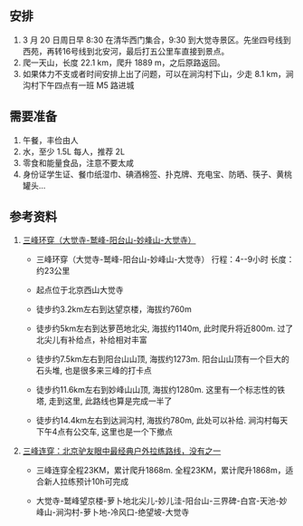 ## 安排

1. 3 月 20 日周日早 8:30 在清华西门集合，9:30 到大觉寺景区。先坐四号线到西苑，再转16号线到北安河，最后打五公里车直接到景点。
2. 爬一天山，长度 22.1 km，爬升 1889 m，之后原路返回。
3. 如果体力不支或者时间安排上出了问题，可以在涧沟村下山，少走 8.1 km，涧沟村下午四点有一班 M5 路进城

## 需要准备

1. 午餐，丰俭由人
2. 水，至少 1.5L 每人，推荐 2L
3. 零食和能量食品，注意不要太咸
4. 身份证学生证、餐巾纸湿巾、碘酒棉签、扑克牌、充电宝、防晒、筷子、黄桃罐头...

## 参考资料

1. [三峰环穿（大觉寺-鹫峰-阳台山-妙峰山-大觉寺）](https://www.2bulu.com/mc/community/detail?id=74004666)

    * 三峰环穿（大觉寺-鹫峰-阳台山-妙峰山-大觉寺）
      行程：4--9小时
      长度：约23公里

    * 起点位于北京西山大觉寺

    * 徒步约3.2km左右到达望京楼，海拔约760m

    * 徒步约5km左右到达萝芭地北尖, 海拔约1140m, 此时爬升将近800m. 过了北尖儿有补给点，补给相对丰富

    * 徒步约7.5km左右到阳台山山顶, 海拔约1273m. 阳台山山顶有一个巨大的石头堆, 也是很多来三峰的打卡点

    * 徒步约11.6km左右到妙峰山山顶, 海拔约1280m. 这里有一个标志性的铁塔, 走到这里, 此路线也算是完成一半了

    * 徒步约14.4km左右到达涧沟村, 海拔约780m, 此处可以补给. 涧沟村每天下午4点有公交车, 这里也是一个下撤点

2. [三峰连穿：北京驴友眼中最经典户外拉练路线，没有之一](https://zhuanlan.zhihu.com/p/78501862)

    * 三峰连穿全程23KM，累计爬升1868m. 全程23KM，累计爬升1868m，适合新人拉练预计10h可完成

    * 大觉寺-鹫峰望京楼-萝卜地北尖儿-妙儿洼-阳台山-三界碑-白宫-天池-妙峰山-涧沟村-萝卜地-冷风口-绝望坡-大觉寺
